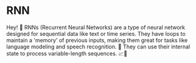 # RNN
 Hey! 🤖 RNNs (Recurrent Neural Networks) are a type of neural network designed for sequential data like text or time series. They have loops to maintain a 'memory' of previous inputs, making them great for tasks like language modeling and speech recognition. 🧠 They can use their internal state to process variable-length sequences. 📈🔁
